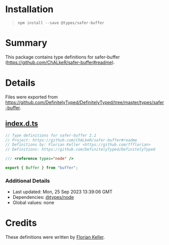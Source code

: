 # Installation
> `npm install --save @types/safer-buffer`

# Summary
This package contains type definitions for safer-buffer (https://github.com/ChALkeR/safer-buffer#readme).

# Details
Files were exported from https://github.com/DefinitelyTyped/DefinitelyTyped/tree/master/types/safer-buffer.
## [index.d.ts](https://github.com/DefinitelyTyped/DefinitelyTyped/tree/master/types/safer-buffer/index.d.ts)
````ts
// Type definitions for safer-buffer 2.1
// Project: https://github.com/ChALkeR/safer-buffer#readme
// Definitions by: Florian Keller <https://github.com/ffflorian>
// Definitions: https://github.com/DefinitelyTyped/DefinitelyTyped

/// <reference types="node" />

export { Buffer } from "buffer";

````

### Additional Details
 * Last updated: Mon, 25 Sep 2023 13:39:06 GMT
 * Dependencies: [@types/node](https://npmjs.com/package/@types/node)
 * Global values: none

# Credits
These definitions were written by [Florian Keller](https://github.com/ffflorian).
